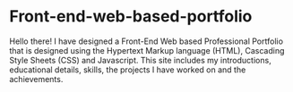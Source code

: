 # Front-end-web-based-portfolio
Hello there!
I have designed a Front-End Web based Professional Portfolio that is designed using the Hypertext Markup language (HTML), Cascading Style Sheets (CSS) and Javascript.
This site includes my introductions, educational details, skills, the projects I have worked on and the achievements. 

